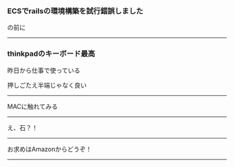 ### ECSでrailsの環境構築を試行錯誤しました
の前に

---

### thinkpadのキーボード最高

昨日から仕事で使っている

押しごたえ半端じゃなく良い

---

MACに触れてみる

---

え、石？！

---

お求めはAmazonからどうぞ！

---
